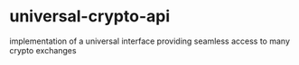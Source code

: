 # universal-crypto-api
implementation of a universal interface providing seamless access to many crypto exchanges 
